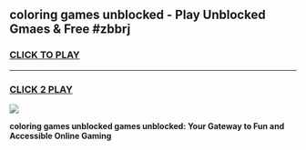 
## coloring games unblocked - Play Unblocked Gmaes & Free #zbbrj
<h3>
<a href="https://premium.freeplayer.one?title=coloring_games_unblocked&ref=03M">CLICK TO PLAY</a></h3>
<hr>

<h3>
<a href="https://premium.freeplayer.one?title=coloring_games_unblocked&ref=03M">CLICK 2 PLAY</a>
  
</h3>

<a href="https://premium.freeplayer.one?title=coloring_games_unblocked&ref=03M"><img src="https://clearcache.store/games.png"></a>


**coloring games unblocked games unblocked: Your Gateway to Fun and Accessible Online Gaming**
